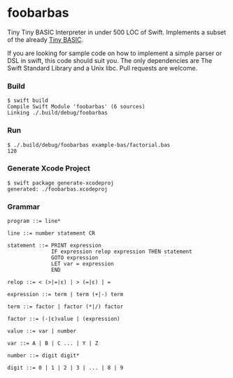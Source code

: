 # foobarbas
Tiny Tiny BASIC Interpreter in under 500 LOC of Swift. Implements a subset of the already [Tiny BASIC](https://en.wikipedia.org/wiki/Tiny_BASIC).

If you are looking for sample code on how to implement a simple parser or DSL in swift, this code should suit you.
The only dependencies are The Swift Standard Library and a Unix libc.
Pull requests are welcome.

### Build
```{r, engine='bash', count_lines}
$ swift build
Compile Swift Module 'foobarbas' (6 sources)
Linking ./.build/debug/foobarbas
```

### Run
```{r, engine='bash', count_lines}
$ ./.build/debug/foobarbas example-bas/factorial.bas
120
```

### Generate Xcode Project
```{r, engine='bash', count_lines}
$ swift package generate-xcodeproj
generated: ./foobarbas.xcodeproj
```

### Grammar
    program ::= line*
    
    line ::= number statement CR
    
    statement ::= PRINT expression
                  IF expression relop expression THEN statement
                  GOTO expression
                  LET var = expression
                  END
    
    relop ::= < (>|=|ε) | > (=|ε) | =
    
    expression ::= term | term (+|-) term
    
    term ::= factor | factor (*|/) factor
    
    factor ::= (-|ε)value | (expression)
    
    value ::= var | number
    
    var ::= A | B | C ... | Y | Z
    
    number ::= digit digit*
    
    digit ::= 0 | 1 | 2 | 3 | ... | 8 | 9
